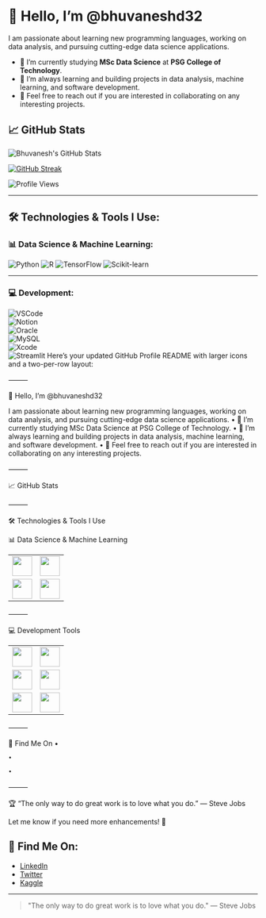 # 👋 Hello, I’m @bhuvaneshd32

I am passionate about learning new programming languages, working on data analysis, and pursuing cutting-edge data science applications.

- 🔭 I’m currently studying **MSc Data Science** at **PSG College of Technology**.
- 🌱 I’m always learning and building projects in data analysis, machine learning, and software development.
- 💬 Feel free to reach out if you are interested in collaborating on any interesting projects.

## 📈 GitHub Stats
![Bhuvanesh's GitHub Stats](https://github-readme-stats.vercel.app/api?username=bhuvaneshd32&show_icons=true&theme=dark&count_private=true)

[![GitHub Streak](https://streak-stats.demolab.com?user=bhuvaneshd32&theme=dark)](https://git.io/streak-stats)

![Profile Views](https://komarev.com/ghpvc/?username=bhuvaneshd32&color=0f0f0f&style=for-the-badge)

---

## 🛠️ Technologies & Tools I Use:

### 📊 **Data Science & Machine Learning**:
![Python](https://img.shields.io/badge/Python-%233776E4.svg?&style=for-the-badge&logo=python&logoColor=white)
![R](https://img.shields.io/badge/R-%2300B0B9.svg?&style=for-the-badge&logo=r&logoColor=white)
![TensorFlow](https://img.shields.io/badge/TensorFlow-%23FF6F00.svg?&style=for-the-badge&logo=tensorflow&logoColor=white)
![Scikit-learn](https://img.shields.io/badge/Scikit--learn-%23F7931E.svg?&style=for-the-badge&logo=scikit-learn&logoColor=white)

---

### 💻 **Development**:
![VSCode](https://img.shields.io/badge/VSCode-%23007ACC.svg?&style=for-the-badge&logo=visual-studio-code&logoColor=white)  
![Notion](https://img.shields.io/badge/Notion-%23000000.svg?&style=for-the-badge&logo=notion&logoColor=white)  
![Oracle](https://img.shields.io/badge/Oracle-%23F80000.svg?&style=for-the-badge&logo=oracle&logoColor=white)  
![MySQL](https://img.shields.io/badge/MySQL-%234479A1.svg?&style=for-the-badge&logo=mysql&logoColor=white)  
![Xcode](https://img.shields.io/badge/Xcode-%23147EFB.svg?&style=for-the-badge&logo=xcode&logoColor=white)  
![Streamlit](https://img.shields.io/badge/Streamlit-%23FF4B4B.svg?&style=for-the-badge&logo=streamlit&logoColor=white)
Here’s your updated GitHub Profile README with larger icons and a two-per-row layout:

⸻

👋 Hello, I’m @bhuvaneshd32

I am passionate about learning new programming languages, working on data analysis, and pursuing cutting-edge data science applications.
	•	🔭 I’m currently studying MSc Data Science at PSG College of Technology.
	•	🌱 I’m always learning and building projects in data analysis, machine learning, and software development.
	•	💬 Feel free to reach out if you are interested in collaborating on any interesting projects.

⸻

📈 GitHub Stats


⸻

🛠️ Technologies & Tools I Use

📊 Data Science & Machine Learning

<table>
  <tr>
    <td align="center"><img src="https://img.shields.io/badge/Python-%233776E4.svg?&style=for-the-badge&logo=python&logoColor=white" height="40"></td>
    <td align="center"><img src="https://img.shields.io/badge/R-%2300B0B9.svg?&style=for-the-badge&logo=r&logoColor=white" height="40"></td>
  </tr>
  <tr>
    <td align="center"><img src="https://img.shields.io/badge/TensorFlow-%23FF6F00.svg?&style=for-the-badge&logo=tensorflow&logoColor=white" height="40"></td>
    <td align="center"><img src="https://img.shields.io/badge/Scikit--learn-%23F7931E.svg?&style=for-the-badge&logo=scikit-learn&logoColor=white" height="40"></td>
  </tr>
</table>  




⸻

💻 Development Tools

<table>
  <tr>
    <td align="center"><img src="https://img.shields.io/badge/VSCode-%23007ACC.svg?&style=for-the-badge&logo=visual-studio-code&logoColor=white" height="40"></td>
    <td align="center"><img src="https://img.shields.io/badge/Notion-%23000000.svg?&style=for-the-badge&logo=notion&logoColor=white" height="40"></td>
  </tr>
  <tr>
    <td align="center"><img src="https://img.shields.io/badge/Oracle-%23F80000.svg?&style=for-the-badge&logo=oracle&logoColor=white" height="40"></td>
    <td align="center"><img src="https://img.shields.io/badge/MySQL-%234479A1.svg?&style=for-the-badge&logo=mysql&logoColor=white" height="40"></td>
  </tr>
  <tr>
    <td align="center"><img src="https://img.shields.io/badge/Xcode-%23147EFB.svg?&style=for-the-badge&logo=xcode&logoColor=white" height="40"></td>
    <td align="center"><img src="https://img.shields.io/badge/Streamlit-%23FF4B4B.svg?&style=for-the-badge&logo=streamlit&logoColor=white" height="40"></td>
  </tr>
</table>  




⸻

📍 Find Me On
	•	

	•	

	•	


⸻

🏆 “The only way to do great work is to love what you do.” — Steve Jobs

Let me know if you need more enhancements! 🚀

## 📍 Find Me On:
- [LinkedIn](https://www.linkedin.com/in/bhuvaneshd32)
- [Twitter](https://twitter.com/bhuvaneshd32)
- [Kaggle](https://www.kaggle.com/bhuvaneshd32)

---
> "The only way to do great work is to love what you do." — Steve Jobs

